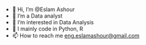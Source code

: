 - 👋 Hi, I’m @Eslam Ashour
- 👀 I’m a Data analyst 
- 👀 I’m interested in Data Analysis
- 🌱 I mainly code in Python, R
- 📫 How to reach me eng.eslamashour@gmail.com

<!---
eslamashour88/eslamashour88 is a ✨ special ✨ repository because its `README.md` (this file) appears on your GitHub profile.
You can click the Preview link to take a look at your changes.
--->
